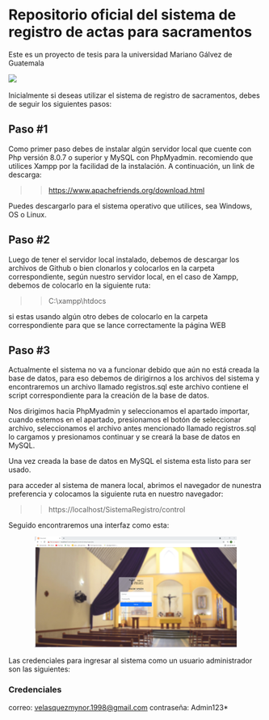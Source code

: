 <h1>Repositorio oficial del sistema de registro de actas para sacramentos </h1>

Este es un proyecto de tesis para la universidad Mariano Gálvez de Guatemala

![](https://in3.umg.edu.gt/images/logoumg2.png)

Inicialmente si deseas utilizar el sistema de registro de sacramentos, debes de seguir los siguientes pasos:

<h2> Paso #1 </h2>

Como primer paso debes de instalar algún servidor local que cuente con Php versión 8.0.7 o superior y MySQL con PhpMyadmin. recomiendo que utilices Xampp por la facilidad de la instalación. A continuación, un link de descarga:

> > https://www.apachefriends.org/download.html

Puedes descargarlo para el sistema operativo que utilices, sea Windows, OS o Linux.

<h2> Paso #2 </h2>

Luego de tener el servidor local instalado, debemos de descargar los archivos de Github o bien clonarlos y colocarlos en la carpeta correspondiente, según nuestro servidor local, en el caso de Xampp, debemos de colocarlo en la siguiente ruta:

> > C:\xampp\htdocs

si estas usando algún otro debes de colocarlo en la carpeta correspondiente para que se lance correctamente la página WEB

<h2> Paso #3 </h2>

Actualmente el sistema no va a funcionar debido que aún no está creada la base de datos, para eso debemos de dirigirnos a los archivos del sistema y encontraremos un archivo llamado registros.sql este archivo contiene el script correspondiente para la creación de la base de datos.

Nos dirigimos hacia PhpMyadmin y seleccionamos el apartado importar, cuando estemos en el apartado, presionamos el botón de seleccionar archivo, seleccionamos el archivo antes mencionado llamado registros.sql lo cargamos y presionamos continuar y se creará la base de datos en MySQL.

Una vez creada la base de datos en MySQL el sistema esta listo para ser usado.

para acceder al sistema de manera local, abrimos el navegador de nunestra preferencia y colocamos la siguiente ruta en nuestro navegador:

> > https://localhost/SistemaRegistro/control

Seguido encontraremos una interfaz como esta:

<p align="center">
  <img src="parroquia.png" width="400" title="Login">
</p>

Las credenciales para ingresar al sistema como un usuario administrador son las siguientes:

<h3> Credenciales </h3>

correo: velasquezmynor.1998@gmail.com
contraseña: Admin123*
